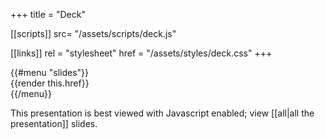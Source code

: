 +++
title = "Deck"

[[scripts]]
src= "/assets/scripts/deck.js"

[[links]]
rel = "stylesheet"
href = "/assets/styles/deck.css"
+++

<div class="reveal">
  <div class="slides">
    {{#menu "slides"}}<section>{{render this.href}}</section>{{/menu}}
  </div>
</div>

<noscript>
<p>
This presentation is best viewed with Javascript enabled; view [[all|all the presentation]] slides.
</p>
</noscript>
